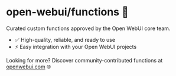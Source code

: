 # open-webui/functions 🚀

Curated custom functions approved by the Open WebUI core team.

- ✅ High-quality, reliable, and ready to use
- ⚡ Easy integration with your Open WebUI projects

Looking for more? Discover community-contributed functions at [openwebui.com](http://openwebui.com/) 🌐
